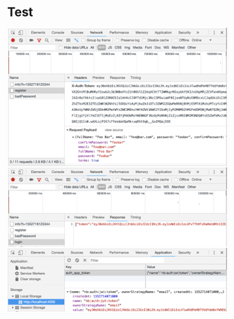 # Test

![alt tag](./images/Header.png)
![alt tag](./images/Response.png)
![alt tag](./images/Application.png)
